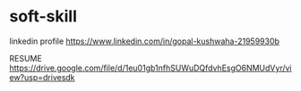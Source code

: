 # soft-skill

linkedin profile
https://www.linkedin.com/in/gopal-kushwaha-21959930b

RESUME 
https://drive.google.com/file/d/1eu01gb1nfhSUWuDQfdvhEsgO6NMUdVyr/view?usp=drivesdk
